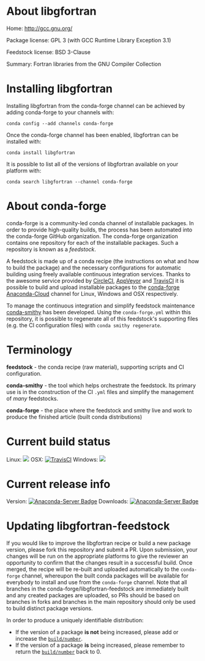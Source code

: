 About libgfortran
=================

Home: http://gcc.gnu.org/

Package license: GPL 3 (with GCC Runtime Library Exception 3.1)

Feedstock license: BSD 3-Clause

Summary: Fortran libraries from the GNU Compiler Collection



Installing libgfortran
======================

Installing libgfortran from the conda-forge channel can be achieved by adding conda-forge to your channels with:

```
conda config --add channels conda-forge
```

Once the conda-forge channel has been enabled, libgfortran can be installed with:

```
conda install libgfortran
```

It is possible to list all of the versions of libgfortran available on your platform with:

```
conda search libgfortran --channel conda-forge
```


About conda-forge
=================

conda-forge is a community-led conda channel of installable packages.
In order to provide high-quality builds, the process has been automated into the
conda-forge GitHub organization. The conda-forge organization contains one repository
for each of the installable packages. Such a repository is known as a *feedstock*.

A feedstock is made up of a conda recipe (the instructions on what and how to build
the package) and the necessary configurations for automatic building using freely
available continuous integration services. Thanks to the awesome service provided by
[CircleCI](https://circleci.com/), [AppVeyor](http://www.appveyor.com/)
and [TravisCI](https://travis-ci.org/) it is possible to build and upload installable
packages to the [conda-forge](https://anaconda.org/conda-forge)
[Anaconda-Cloud](http://docs.anaconda.org/) channel for Linux, Windows and OSX respectively.

To manage the continuous integration and simplify feedstock maintenance
[conda-smithy](http://github.com/conda-forge/conda-smithy) has been developed.
Using the ``conda-forge.yml`` within this repository, it is possible to regenerate all of
this feedstock's supporting files (e.g. the CI configuration files) with ``conda smithy regenerate``.


Terminology
===========

**feedstock** - the conda recipe (raw material), supporting scripts and CI configuration.

**conda-smithy** - the tool which helps orchestrate the feedstock.
                   Its primary use is in the construction of the CI ``.yml`` files
                   and simplify the management of *many* feedstocks.

**conda-forge** - the place where the feedstock and smithy live and work to
                  produce the finished article (built conda distributions)

Current build status
====================

Linux: ![](https://cdn.rawgit.com/conda-forge/conda-smithy/922e8b413e290a1dc5d012134abc179dd5080153/conda_smithy/feedstock_content/ci_support/disabled.svg)
OSX: [![TravisCI](https://travis-ci.org/conda-forge/libgfortran-feedstock.svg?branch=master)](https://travis-ci.org/conda-forge/libgfortran-feedstock)
Windows: ![](https://cdn.rawgit.com/conda-forge/conda-smithy/922e8b413e290a1dc5d012134abc179dd5080153/conda_smithy/feedstock_content/ci_support/disabled.svg)

Current release info
====================
Version: [![Anaconda-Server Badge](https://anaconda.org/conda-forge/libgfortran/badges/version.svg)](https://anaconda.org/conda-forge/libgfortran)
Downloads: [![Anaconda-Server Badge](https://anaconda.org/conda-forge/libgfortran/badges/downloads.svg)](https://anaconda.org/conda-forge/libgfortran)


Updating libgfortran-feedstock
==============================

If you would like to improve the libgfortran recipe or build a new
package version, please fork this repository and submit a PR. Upon submission,
your changes will be run on the appropriate platforms to give the reviewer an
opportunity to confirm that the changes result in a successful build. Once
merged, the recipe will be re-built and uploaded automatically to the
`conda-forge` channel, whereupon the built conda packages will be available for
everybody to install and use from the `conda-forge` channel.
Note that all branches in the conda-forge/libgfortran-feedstock are
immediately built and any created packages are uploaded, so PRs should be based
on branches in forks and branches in the main repository should only be used to
build distinct package versions.

In order to produce a uniquely identifiable distribution:
 * If the version of a package **is not** being increased, please add or increase
   the [``build/number``](http://conda.pydata.org/docs/building/meta-yaml.html#build-number-and-string).
 * If the version of a package **is** being increased, please remember to return
   the [``build/number``](http://conda.pydata.org/docs/building/meta-yaml.html#build-number-and-string)
   back to 0.
